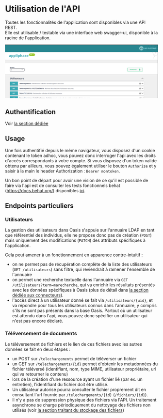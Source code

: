 # Utilisation de l'API

Toutes les fonctionnalités de l'application sont disponibles via une API REST.  
Elle est utilisable / testable via une interface web swagger-ui, disponible à la racine de l'application.

![Interface swagger](images/swagger_ui.png)

## Authentification

Voir [la section dédiée](auth.md)

## Usage

Une fois authentifié depuis le même navigateur, vous disposez d'un cookie contenant le token adhoc, vous pouvez donc
interroger l'api avec les droits d'accès correspondants à votre compte.
Si vous disposez d'un token valide obtenu par ailleurs, vous pouvez également utiliser le bouton `Authorize` et y saisir
à la main le header Authorization : `Bearer montoken`.

Un bon point de départ pour avoir une vision de ce qu'il est possible de faire via l'api est de consulter les tests
fonctionnels behat (https://docs.behat.org/) disponibles [ici](../../backend/features).

## Endpoints particuliers

### Utilisateurs

La gestion des utilisateurs dans Oasis s'appuie sur l'annuaire LDAP en tant que référentiel des individus, elle ne
propose donc pas de création (`POST`) mais uniquement des modifications (`PATCH`) des attributs spécifiques à
l'application.

Cela peut amener à un fonctionnement en apparence contre-intuitif :

* on ne permet pas de récupération complète de la liste des utilisateurs (`GET /utilisateurs`) sans filtre, qui
  reviendrait à ramener l'ensemble de l'annuaire
* on permet une recherche textuelle dans l'annuaire via `GET /utilisateurs?term=marecherche`, qui va enrichir les
  résultats présentés avec les données spécifiques à Oasis (plus de détail
  dans [la section dédiée aux connecteurs](connecteurs.md)).
* l'accès direct à un utilisateur donné se fait via `/utilisateurs/{uid}`, et va répondre pour tous les utilisateurs
  connus dans l'annuaire, y compris s'ils ne sont pas présents dans la base Oasis. Partout où un utilisateur est
  attendu dans l'api, vous pouvez donc spécifier un utilisateur qui n'est pas encore déclaré.

### Téléversement de documents

Le téléversement de fichiers et le lien de ces fichiers avec les autres données se fait en deux étapes :

* un POST sur `/telechargements` permet de téléverser un fichier
* un GET sur `/telechargements/{id}` permet d'obtenir les metadonnées du fichier téléversé (identifiant, nom, type MIME,
  utilisateur propriétaire, url qui va retourner le contenu)
* lors de la création d'une ressource ayant un fichier lié (par ex. un entretien), l'identifiant du fichier doit être
  utilisé.
* Un utilisateur autorisé pourra consulter le fichier proprement dit en consultant l'url fournie par
  `/telechargements/{id}` (`/fichiers/{id}`).
* Il n'y a pas de suppression physique des fichiers via l'API. Un traitement asynchrone se charge périodiquement du
  nettoyage des fichiers non utilisés (voir [la section traitant du stockage des fichiers](pieces_justificatives.md))